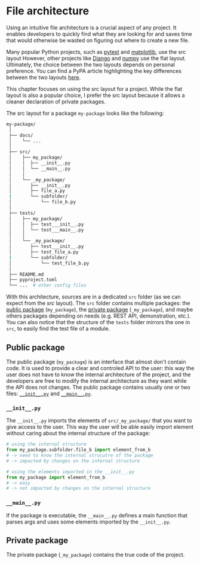 # File architecture

Using an intuitive file architecture is a crucial aspect of any project.
It enables developers to quickly find what they are looking for and saves time that would otherwise be wasted on figuring out where to create a new file.

Many popular Python projects, such as [pytest](https://github.com/pytest-dev/pytest) and [matplotlib](https://github.com/matplotlib/matplotlib), use the src layout
However, other projects like [Django](https://github.com/django/django) and [numpy](https://github.com/numpy/numpy/tree/main) use the flat layout.
Ultimately, the choice between the two layouts depends on personal preference.
You can find a PyPA article highlighting the key differences between the two layouts [here](https://packaging.python.org/en/latest/discussions/src-layout-vs-flat-layout/).

This chapter focuses on using the src layout for a project.
While the flat layout is also a popular choice, I prefer the src layout because it allows a cleaner declaration of private packages.

The src layout for a package `my-package` looks like the following:

```sh
my-package/
 │
 ├── docs/
 │    └── ...
 │
 ├── src/
 │    ├── my_package/
 │    │  ├── __init__.py
 │    │  └── __main__.py
 │    │
 │    └── _my_package/
 │       ├── __init__.py
 │       ├── file_a.py
 |       └── subfolder/
 │           └── file_b.py
 │
 ├── tests/
 │    ├── my_package/
 │    │  ├── test___init__.py
 │    │  └── test___main__.py
 │    │
 │    └── _my_package/
 │       ├── test___init__.py
 │       ├── test_file_a.py
 |       └── subfolder/
 │           └── test_file_b.py
 │
 ├── README.md
 ├── pyproject.toml
 └── ...  # other config files
```

With this architecture, sources are in a dedicated `src` folder (as we can expect from the *src* layout).
The `src` folder contains multiple packages: the [public package](#public-package) (`my_package`), the [private package](#private-package) (`_my_package`), and maybe others packages depending on needs (e.g. REST API, demonstration, etc.).
You can also notice that the structure of the `tests` folder mirrors the one in `src`, to easily find the test file of a module.

## Public package

The public package (`my_package`) is an interface that almost don't contain code.
It is used to provide a clear and controled API to the user: this way the user does not have to know the internal architecture of the project, and the developers are free to modify the internal architecture as they want while the API does not changes.
The public package contains usually one or two files: [`__init__.py`](#__init__py) and [`__main__.py`](#__main__py).

### `__init__.py`

 The `__init__.py` imports the elements of `src/_my_package/` that you want to give access to the user.
 This way the user will be able easily import element without caring about the internal structure of the package:

 ```py
# using the internal structure
from my_package.subfolder.file_b import element_from_b
# -> need to know the internal strucutre of the package
# -> impacted by changes on the internal structure

# using the elements imported in the __init__.py 
from my_package import element_from_b
# -> easy
# -> not impacted by changes on the internal structure
```

### `__main__.py`

If the package is executable, the `__main__.py` defines a main function that parses args and uses some elements imported by the `__init__.py`.

## Private package

The private package (`_my_package`) contains the true code of the project.
